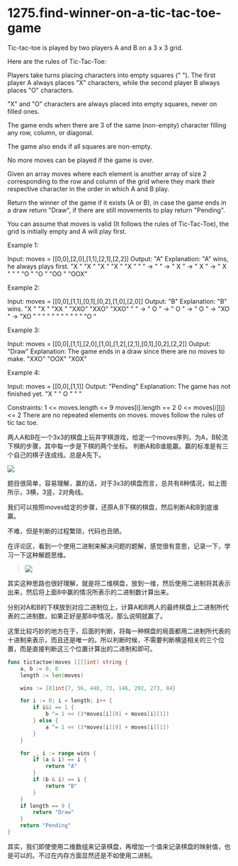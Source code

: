 # 1275.find-winner-on-a-tic-tac-toe-game

Tic-tac-toe is played by two players A and B on a 3 x 3 grid.

Here are the rules of Tic-Tac-Toe:

Players take turns placing characters into empty squares (" ").
The first player A always places "X" characters, while the second player B
always places "O" characters.

"X" and "O" characters are always placed into empty squares, never on filled ones.

The game ends when there are 3 of the same (non-empty) character filling any
row, column, or diagonal.

The game also ends if all squares are non-empty.

No more moves can be played if the game is over.

Given an array moves where each element is another array of size 2
corresponding to the row and column of the grid where they mark their
respective character in the order in which A and B play.

Return the winner of the game if it exists (A or B), in case the game ends
in a draw return "Draw", if there are still movements to play return
"Pending".

You can assume that moves is valid (It follows the rules of Tic-Tac-Toe),
the grid is initially empty and A will play first.

Example 1:

Input: moves = [[0,0],[2,0],[1,1],[2,1],[2,2]]
Output: "A"
Explanation: "A" wins, he always plays first.
"X  "    "X  "    "X  "    "X  "    "X  "
"   " -> "   " -> " X " -> " X " -> " X "
"   "    "O  "    "O  "    "OO "    "OOX"

Example 2:

Input: moves = [[0,0],[1,1],[0,1],[0,2],[1,0],[2,0]]
Output: "B"
Explanation: "B" wins.
"X  "    "X  "    "XX "    "XXO"    "XXO"    "XXO"
"   " -> " O " -> " O " -> " O " -> "XO " -> "XO "
"   "    "   "    "   "    "   "    "   "    "O  "

Example 3:

Input: moves = [[0,0],[1,1],[2,0],[1,0],[1,2],[2,1],[0,1],[0,2],[2,2]]
Output: "Draw"
Explanation: The game ends in a draw since there are no moves to make.
"XXO"
"OOX"
"XOX"

Example 4:

Input: moves = [[0,0],[1,1]]
Output: "Pending"
Explanation: The game has not finished yet.
"X  "
" O "
"   "

Constraints:
1 <= moves.length <= 9
moves[i].length == 2
0 <= moves[i][j] <= 2
There are no repeated elements on moves.
moves follow the rules of tic tac toe.

两人A和B在一个3x3的棋盘上玩井字棋游戏，给定一个moves序列，为A，B轮流下棋的步骤，其中每一步是下棋的两个坐标。
判断A和B谁能赢。赢的标准是有三个自己的棋子连成线。总是A先下。

![](https://img-vnote-1251075307.cos.ap-beijing.myqcloud.com/1594262675_20200709104422842_465619904.png)

题目很简单，容易理解，赢的话，对于3x3的棋盘而言，总共有8种情况，如上图所示，3横，3竖，2对角线。

我们可以按照moves给定的步骤，还原A,B下棋的棋盘，然后判断A和B到底谁赢。

不难，但是判断的过程繁琐，代码也丑陋。

在评论区，看到一个使用二进制来解决问题的题解，感觉很有意思，记录一下，学习一下这种解题思维。

> ![](https://img-vnote-1251075307.cos.ap-beijing.myqcloud.com/1594263010_20200709105003180_243316860.png)

其实这种思路也很好理解，就是将二维棋盘，放到一维，然后使用二进制将其表示出来，然后将上面8中赢的情况所表示的二进制数计算出来。

分别对A和B的下棋放到对应二进制位上，计算A和B两人的最终棋盘上二进制所代表的二进制数，如果正好是那8中情况，那么说明就赢了。

这里比较巧妙的地方在于，后面的判断，将每一种棋盘的局面都用二进制所代表的十进制来表示，而且还是唯一的。所以判断时候，不需要判断横竖相关的三个位置，而是直接判断这三个位置计算出的二进制和即可。

```go
func tictactoe(moves [][]int) string {
    a, b := 0, 0
    length := len(moves)

    wins := [8]int{7, 56, 448, 73, 146, 292, 273, 84}

    for i := 0; i < length; i++ {
        if i&1 == 1 {
            b ^= 1 << (3*moves[i][0] + moves[i][1])
        } else {
            a ^= 1 << (3*moves[i][0] + moves[i][1])
        }
    }

    for _, i := range wins {
        if (a & i) == i {
            return "A"
        }
        if (b & i) == i {
            return "B"
        }
    }
    if length == 9 {
        return "Draw"
    }
    return "Pending"
}

```

其实，我们即使使用二维数组来记录棋盘，再增加一个值来记录棋盘的映射值，也是可以的。不过在内存方面显然还是不如使用二进制。
